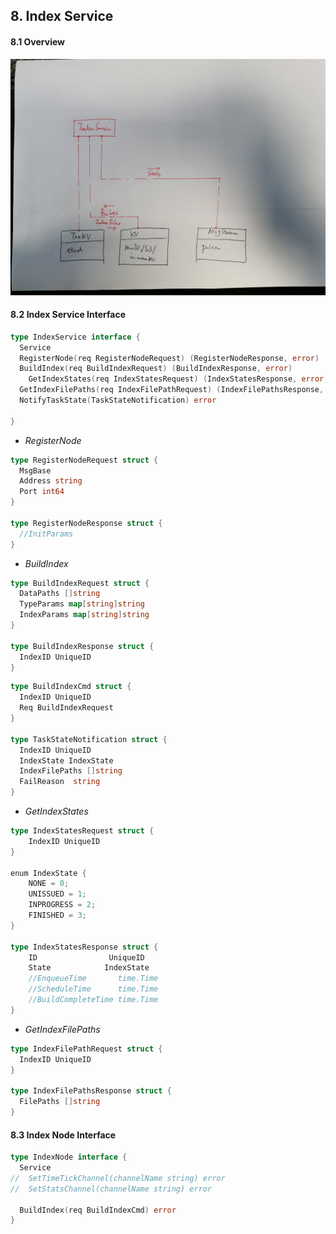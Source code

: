 

## 8. Index Service



#### 8.1 Overview

<img src="./figs/index_service.jpeg" width=700>

#### 8.2 Index Service Interface

```go
type IndexService interface {
  Service
  RegisterNode(req RegisterNodeRequest) (RegisterNodeResponse, error)
  BuildIndex(req BuildIndexRequest) (BuildIndexResponse, error)
	GetIndexStates(req IndexStatesRequest) (IndexStatesResponse, error)
  GetIndexFilePaths(req IndexFilePathRequest) (IndexFilePathsResponse, error)
  NotifyTaskState(TaskStateNotification) error

}
```



* *RegisterNode*

```go
type RegisterNodeRequest struct {
  MsgBase
  Address string
  Port int64
}

type RegisterNodeResponse struct {
  //InitParams
}
```

* *BuildIndex*

```go
type BuildIndexRequest struct {
  DataPaths []string
  TypeParams map[string]string
  IndexParams map[string]string
}

type BuildIndexResponse struct {
  IndexID UniqueID
}
```


```go
type BuildIndexCmd struct {
  IndexID UniqueID
  Req BuildIndexRequest
}

type TaskStateNotification struct {
  IndexID UniqueID
  IndexState IndexState
  IndexFilePaths []string
  FailReason  string
}
```

* *GetIndexStates*

```go
type IndexStatesRequest struct {
	IndexID UniqueID 
}

enum IndexState {
    NONE = 0;
    UNISSUED = 1;
    INPROGRESS = 2;
    FINISHED = 3;
}

type IndexStatesResponse struct {
	ID                UniqueID
	State            IndexState
	//EnqueueTime       time.Time
	//ScheduleTime      time.Time
	//BuildCompleteTime time.Time
}
```

* *GetIndexFilePaths*

```go
type IndexFilePathRequest struct {
  IndexID UniqueID
}

type IndexFilePathsResponse struct {
  FilePaths []string
}
```



#### 8.3 Index Node Interface

```go
type IndexNode interface {
  Service
//  SetTimeTickChannel(channelName string) error
//  SetStatsChannel(channelName string) error
  
  BuildIndex(req BuildIndexCmd) error
}
```

